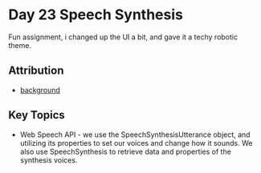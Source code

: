 # Day 23 Speech Synthesis

Fun assignment, i changed up the UI a bit, and gave it a techy robotic theme.  

## Attribution
* [background](https://heropatterns.com/)


## Key Topics
* Web Speech API - we use the SpeechSynthesisUtterance object, and utilizing its properties to set our voices and change how it sounds. We also use SpeechSynthesis to retrieve data and properties of the synthesis voices. 